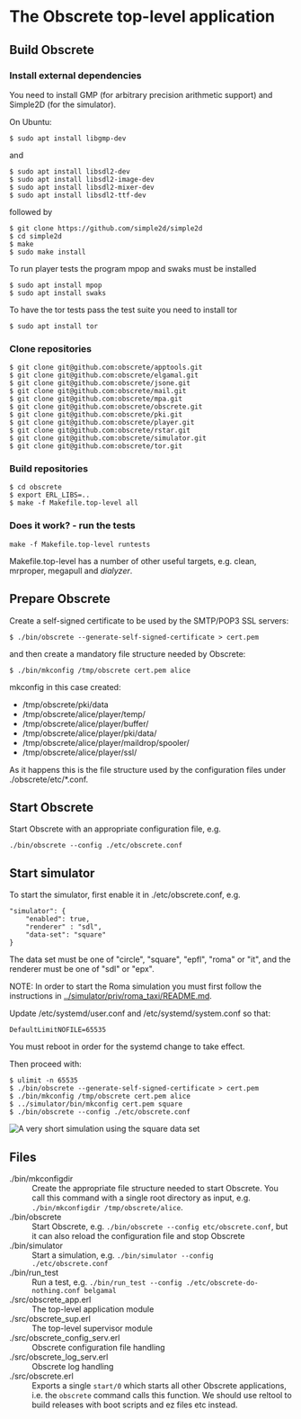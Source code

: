 # The Obscrete top-level application

## Build Obscrete

### Install external dependencies

You need to install GMP (for arbitrary precision arithmetic support) and Simple2D (for the simulator).

On Ubuntu:

`$ sudo apt install libgmp-dev`

and

```
$ sudo apt install libsdl2-dev
$ sudo apt install libsdl2-image-dev
$ sudo apt install libsdl2-mixer-dev
$ sudo apt install libsdl2-ttf-dev
```

followed by

```
$ git clone https://github.com/simple2d/simple2d
$ cd simple2d
$ make
$ sudo make install
```

To run player tests the program mpop and swaks must be installed

```
$ sudo apt install mpop
$ sudo apt install swaks
```

To have the tor tests pass the test suite you need to install tor

`$ sudo apt install tor`

### Clone repositories

```
$ git clone git@github.com:obscrete/apptools.git
$ git clone git@github.com:obscrete/elgamal.git
$ git clone git@github.com:obscrete/jsone.git
$ git clone git@github.com:obscrete/mail.git
$ git clone git@github.com:obscrete/mpa.git
$ git clone git@github.com:obscrete/obscrete.git
$ git clone git@github.com:obscrete/pki.git
$ git clone git@github.com:obscrete/player.git
$ git clone git@github.com:obscrete/rstar.git
$ git clone git@github.com:obscrete/simulator.git
$ git clone git@github.com:obscrete/tor.git
```

### Build repositories

```
$ cd obscrete
$ export ERL_LIBS=..
$ make -f Makefile.top-level all
```

### Does it work? - run the tests

`make -f Makefile.top-level runtests`

Makefile.top-level has a number of other useful targets, e.g. clean,
mrproper, megapull and *dialyzer*.

## Prepare Obscrete

Create a self-signed certificate to be used by the SMTP/POP3 SSL servers:

`$ ./bin/obscrete --generate-self-signed-certificate > cert.pem`

and then create a mandatory file structure needed by Obscrete:

`$ ./bin/mkconfig /tmp/obscrete cert.pem alice`

mkconfig in this case created:

* /tmp/obscrete/pki/data
* /tmp/obscrete/alice/player/temp/
* /tmp/obscrete/alice/player/buffer/
* /tmp/obscrete/alice/player/pki/data/
* /tmp/obscrete/alice/player/maildrop/spooler/
* /tmp/obscrete/alice/player/ssl/

As it happens this is the file structure used by the configuration
files under ./obscrete/etc/*.conf.

## Start Obscrete

Start Obscrete with an appropriate configuration file, e.g.

`./bin/obscrete --config ./etc/obscrete.conf`

## Start simulator

To start the simulator, first enable it in ./etc/obscrete.conf, e.g.

```
"simulator": {
    "enabled": true,
    "renderer" : "sdl",
    "data-set": "square"
}
```

The data set must be one of "circle", "square", "epfl", "roma" or
"it", and the renderer must be one of "sdl" or "epx".

NOTE: In order to start the Roma simulation you must first follow the instructions in [../simulator/priv/roma_taxi/README.md](https://github.com/obscrete/simulator/blob/main/priv/roma_taxi/README.md).

Update /etc/systemd/user.conf and /etc/systemd/system.conf so that:

`DefaultLimitNOFILE=65535`

You must reboot in order for the systemd change to take effect.

Then proceed with:

```
$ ulimit -n 65535
$ ./bin/obscrete --generate-self-signed-certificate > cert.pem
$ ./bin/mkconfig /tmp/obscrete cert.pem alice
$ ../simulator/bin/mkconfig cert.pem square
$ ./bin/obscrete --config ./etc/obscrete.conf
```

![A very short simulation using the square data set](/doc/simulation.gif)

## Files

<dl>
  <dt>./bin/mkconfigdir</dt>
  <dd>Create the appropriate file structure needed to start Obscrete. You call this command with a single root directory as input, e.g. <code>./bin/mkconfigdir /tmp/obscrete/alice</code>.</dd>
  <dt>./bin/obscrete</dt>
  <dd>Start Obscrete, e.g. <code>./bin/obscrete --config etc/obscrete.conf</code>, but it can also reload the configuration file and stop Obscrete</dd>
  <dt>./bin/simulator</dt>
  <dd>Start a simulation, e.g. <code>./bin/simulator --config ./etc/obscrete.conf</code>
  <dt>./bin/run_test</dt>
  <dd>Run a test, e.g. <code>./bin/run_test --config ./etc/obscrete-do-nothing.conf belgamal</code>
  <dt>./src/obscrete_app.erl</dt>
  <dd>The top-level application module</dd>
  <dt>./src/obscrete_sup.erl</dt>
  <dd>The top-level supervisor module</dd>
  <dt>./src/obscrete_config_serv.erl</dt>
  <dd>Obscrete configuration file handling</dd>
  <dt>./src/obscrete_log_serv.erl</dt>
  <dd>Obscrete log handling</dd>
  <dt>./src/obscrete.erl</dt>
  <dd>Exports a single <code>start/0</code> which starts all other Obscrete applications, i.e. the <code>obscrete</code> command calls this function. We should use reltool to build releases with boot scripts and ez files etc instead.</dd>
</dl>

